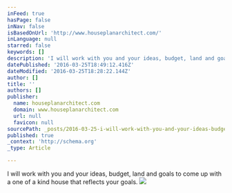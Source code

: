 ```yaml
---
inFeed: true
hasPage: false
inNav: false
isBasedOnUrl: 'http://www.houseplanarchitect.com/'
inLanguage: null
starred: false
keywords: []
description: 'I will work with you and your ideas, budget, land and goals to come up with a one of a kind house that reflects your goals.'
datePublished: '2016-03-25T18:49:12.416Z'
dateModified: '2016-03-25T18:28:22.144Z'
author: []
title: ''
authors: []
publisher:
  name: houseplanarchitect.com
  domain: www.houseplanarchitect.com
  url: null
  favicon: null
sourcePath: _posts/2016-03-25-i-will-work-with-you-and-your-ideas-budget-land-and-goals.md
published: true
_context: 'http://schema.org'
_type: Article

---
```

I will work with you and your ideas, budget, land and goals to come up with a one of a kind house that reflects your goals.
![](http://www.houseplanarchitect.com/style/images/slider/house-plan-architect2.jpg)